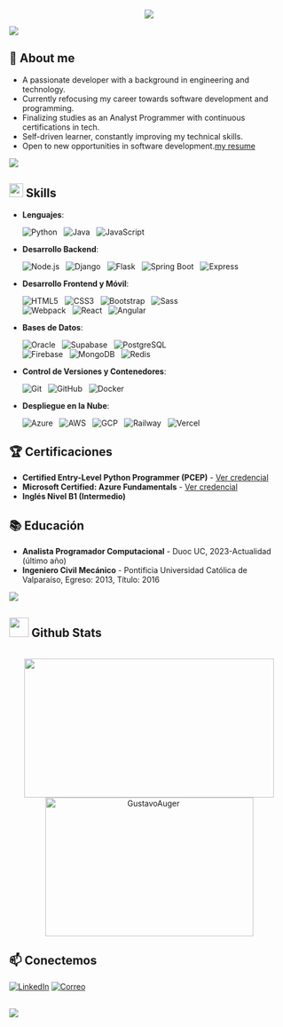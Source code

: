 <p align="center">
  <img src="" style="display: block; margin: 0 auto;" />
</p>

<p align="center">
  <a href="https://github.com/DenverCoder1/readme-typing-svg"><img src="https://readme-typing-svg.herokuapp.com?font=Time+New+Roman&color=cyan&size=25&center=true&vCenter=true&width=600&height=100&lines=hello+welcome..&hearts;++;Software+Engineer,;Passionate+about+Tech,;Always+Learning+and+Growing"></a>
</p>

<img src="https://user-images.githubusercontent.com/73097560/115834477-dbab4500-a447-11eb-908a-139a6edaec5c.gif">

## 📝 About me 

- A passionate developer with a background in engineering and technology.
- Currently refocusing my career towards software development and programming.
- Finalizing studies as an Analyst Programmer with continuous certifications in tech.
- Self-driven learner, constantly improving my technical skills.
- Open to new opportunities in software development.[my resume](https://drive.google.com/file/d/1e5QZK_qQZ7jGNcjPNGb0kippbnc8kwDx/view?usp=sharing)


<img src="https://user-images.githubusercontent.com/73097560/115834477-dbab4500-a447-11eb-908a-139a6edaec5c.gif"><br>

## <img src="https://media2.giphy.com/media/QssGEmpkyEOhBCb7e1/giphy.gif?cid=ecf05e47a0n3gi1bfqntqmob8g9aid1oyj2wr3ds3mg700bl&rid=giphy.gif" width ="25"><b> Skills</b>



- **Lenguajes**:

    ![Python](https://img.shields.io/badge/Python%20-%2314354C.svg?style=for-the-badge&logo=python&logoColor=white) &nbsp; 
    ![Java](https://img.shields.io/badge/Java%20-%23ED8B00.svg?style=for-the-badge&logo=java&logoColor=white) &nbsp; 
    ![JavaScript](https://img.shields.io/badge/JavaScript%20-%23F7DF1E.svg?style=for-the-badge&logo=javascript&logoColor=black)

- **Desarrollo Backend**: 

    ![Node.js](https://img.shields.io/badge/-Node.js-333?style=for-the-badge&logo=node.js) &nbsp; 
    ![Django](https://img.shields.io/badge/Django%20-%23092E20.svg?style=for-the-badge&logo=django&logoColor=white) &nbsp;
    ![Flask](https://img.shields.io/badge/Flask-%23000.svg?style=for-the-badge&logo=flask&logoColor=white) &nbsp;
    ![Spring Boot](https://img.shields.io/badge/Spring%20Boot-%236DB33F.svg?style=for-the-badge&logo=springboot&logoColor=white) &nbsp;
    ![Express](https://img.shields.io/badge/Express-%23404d59.svg?style=for-the-badge&logo=express&logoColor=white) 

- **Desarrollo Frontend y Móvil**:

    ![HTML5](https://img.shields.io/badge/HTML5%20-%23E34F26.svg?style=for-the-badge&logo=html5&logoColor=white) &nbsp; 
    ![CSS3](https://img.shields.io/badge/CSS%20-%231572B6.svg?style=for-the-badge&logo=css3&logoColor=white) &nbsp; 
    ![Bootstrap](https://img.shields.io/badge/Bootstrap%20-%23563D7C.svg?style=for-the-badge&logo=bootstrap&logoColor=white) &nbsp; 
    ![Sass](https://img.shields.io/badge/Sass-%23C69%2322.svg?style=for-the-badge&logo=sass&logoColor=white) &nbsp;  
    ![Webpack](https://img.shields.io/badge/Webpack-%238DD6F9.svg?style=for-the-badge&logo=webpack&logoColor=black) &nbsp;
    ![React](https://img.shields.io/badge/React-%2300D8FF.svg?style=for-the-badge&logo=react&logoColor=white) &nbsp;
    ![Angular](https://img.shields.io/badge/Angular-%23DD0031.svg?style=for-the-badge&logo=angular&logoColor=white)  

- **Bases de Datos**: 
 
    ![Oracle](https://img.shields.io/badge/Oracle-%23F80000.svg?style=for-the-badge&logo=oracle&logoColor=white) &nbsp; 
    ![Supabase](https://img.shields.io/badge/Supabase-%2300D1B2.svg?style=for-the-badge&logo=supabase&logoColor=white) &nbsp; 
    ![PostgreSQL](https://img.shields.io/badge/PostgreSQL-%23316192.svg?style=for-the-badge&logo=postgresql&logoColor=white) &nbsp;  
    ![Firebase](https://img.shields.io/badge/Firebase-%23FFCA28.svg?style=for-the-badge&logo=firebase&logoColor=black) &nbsp; 
    ![MongoDB](https://img.shields.io/badge/MongoDB-%2347A248.svg?style=for-the-badge&logo=mongodb&logoColor=white) &nbsp; 
    ![Redis](https://img.shields.io/badge/Redis-%23D92C2F.svg?style=for-the-badge&logo=redis&logoColor=white) &nbsp; 

- **Control de Versiones y Contenedores**: 

    ![Git](https://img.shields.io/badge/git-%23F05033.svg?style=for-the-badge&logo=git&logoColor=white) &nbsp; 
    ![GitHub](https://img.shields.io/badge/github-%23121011.svg?style=for-the-badge&logo=github&logoColor=white) &nbsp; 
    ![Docker](https://img.shields.io/badge/Docker-%232496ED.svg?style=for-the-badge&logo=docker&logoColor=white) &nbsp;   

- **Despliegue en la Nube**:

    ![Azure](https://img.shields.io/badge/Azure-%23007ACC.svg?style=for-the-badge&logo=microsoft-azure&logoColor=white) &nbsp; 
    ![AWS](https://img.shields.io/badge/Amazon%20AWS-%23FF9900.svg?style=for-the-badge&logo=amazon-aws&logoColor=white) &nbsp; 
    ![GCP](https://img.shields.io/badge/Google%20Cloud-%234285F4.svg?style=for-the-badge&logo=google-cloud&logoColor=white) &nbsp; 
    ![Railway](https://img.shields.io/badge/Railway-%23000000.svg?style=for-the-badge&logo=railway&logoColor=white) &nbsp; 
    ![Vercel](https://img.shields.io/badge/Vercel-%23000000.svg?style=for-the-badge&logo=vercel&logoColor=white) &nbsp; 

    
## 🏆 Certificaciones

- **Certified Entry-Level Python Programmer (PCEP)** - [Ver credencial](https://www.credly.com/badges/6f84aa88-86d0-4d2e-aeb8-21257b298621/public_url)
- **Microsoft Certified: Azure Fundamentals** - [Ver credencial](https://www.credly.com/badges/2c32bd44-a5ef-40ef-9c09-c4f769d009bf/public_url)
- **Inglés Nivel B1 (Intermedio)**


## 📚 Educación

- **Analista Programador Computacional** - Duoc UC, 2023-Actualidad (último año)
- **Ingeniero Civil Mecánico** - Pontificia Universidad Católica de Valparaíso, Egreso: 2013, Título: 2016

<img src="https://user-images.githubusercontent.com/73097560/115834477-dbab4500-a447-11eb-908a-139a6edaec5c.gif">


## <img src="https://media.giphy.com/media/iY8CRBdQXODJSCERIr/giphy.gif" width="35"><b> Github Stats </b>
<br>

<div align="center">

<a href="https://github.com/GustavoAuger">
  <img src="https://github-readme-stats.vercel.app/api?username=GustavoAuger&include_all_commits=true&count_private=true&show_icons=true&line_height=20&title_color=7A7ADB&icon_color=2234AE&text_color=D3D3D3&bg_color=0,000000,130F40" width="450" height="250"/>
  <img src="https://github-readme-stats.vercel.app/api/top-langs?username=GustavoAuger&show_icons=true&locale=en&layout=compact&line_height=20&title_color=7A7ADB&icon_color=2234AE&text_color=D3D3D3&bg_color=0,000000,130F40" width="375" height="250" alt="GustavoAuger"/>
</a>
</div>

<div align='left'>

## 📫 Conectemos

[![LinkedIn](https://img.shields.io/badge/LinkedIn-blue?style=flat-square&logo=linkedin&logoColor=white)](https://www.linkedin.com/in/gustavo-auger-gac-b7aa20b2/)
[![Correo](https://img.shields.io/badge/Correo-D14836?style=flat-square&logo=gmail&logoColor=white)](mailto:gauger.gac@gmail.com)

</div>

<br>
<img src="https://user-images.githubusercontent.com/73097560/115834477-dbab4500-a447-11eb-908a-139a6edaec5c.gif">






